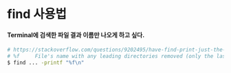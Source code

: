 # find 사용법

#### Terminal에 검색한 파일 결과 이름만 나오게 하고 싶다.
```bash
# https://stackoverflow.com/questions/9202495/have-find-print-just-the-filenames-not-full-paths
# %f     File's name with any leading directories removed (only the last element).
$ find ... -printf "%f\n"
```
